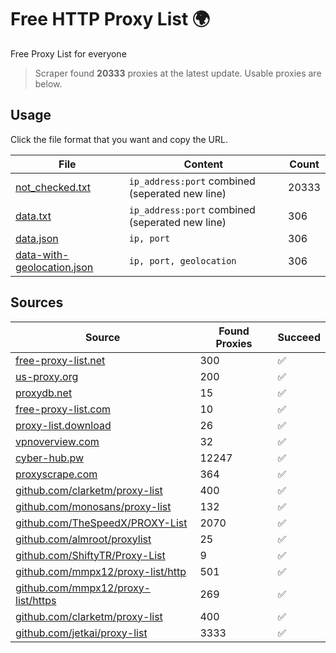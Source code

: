 
# Free HTTP Proxy List 🌍

Free Proxy List for everyone

> Scraper found **20333** proxies at the latest update. Usable proxies are below.

## Usage

Click the file format that you want and copy the URL.


|File|Content|Count|
|----|-------|-----|
|[not_checked.txt](https://raw.githubusercontent.com/yemixzy/proxy-list/main/proxy-list/not_checked.txt)|`ip_address:port` combined (seperated new line)|20333|
|[data.txt](https://raw.githubusercontent.com/yemixzy/proxy-list/main/proxy-list/data.txt)|`ip_address:port` combined (seperated new line)|306|
|[data.json](https://raw.githubusercontent.com/yemixzy/proxy-list/main/proxy-list/data.json)|`ip, port`|306|
|[data-with-geolocation.json](https://raw.githubusercontent.com/yemixzy/proxy-list/main/proxy-list/data-with-geolocation.json)|`ip, port, geolocation`|306|

## Sources

|Source|Found Proxies|Succeed|
|------|-------------|-------|
|[free-proxy-list.net](https://free-proxy-list.net)|300|✅|
|[us-proxy.org](https://www.us-proxy.org)|200|✅|
|[proxydb.net](http://proxydb.net)|15|✅|
|[free-proxy-list.com](https://free-proxy-list.com/?page=&port=&type%5B%5D=http&type%5B%5D=https&up_time=0&search=Search)|10|✅|
|[proxy-list.download](https://www.proxy-list.download/HTTP)|26|✅|
|[vpnoverview.com](https://vpnoverview.com/privacy/anonymous-browsing/free-proxy-servers)|32|✅|
|[cyber-hub.pw](https://cyber-hub.pw/statics/proxy.txt)|12247|✅|
|[proxyscrape.com](https://api.proxyscrape.com/v2/?request=displayproxies&protocol=http&timeout=10000&country=all&ssl=all&anonymity=all)|364|✅|
|[github.com/clarketm/proxy-list](https://raw.githubusercontent.com/clarketm/proxy-list/master/proxy-list-raw.txt)|400|✅|
|[github.com/monosans/proxy-list](https://raw.githubusercontent.com/monosans/proxy-list/main/proxies/http.txt)|132|✅|
|[github.com/TheSpeedX/PROXY-List](https://raw.githubusercontent.com/TheSpeedX/PROXY-List/master/http.txt)|2070|✅|
|[github.com/almroot/proxylist](https://raw.githubusercontent.com/almroot/proxylist/master/list.txt)|25|✅|
|[github.com/ShiftyTR/Proxy-List](https://raw.githubusercontent.com/ShiftyTR/Proxy-List/master/http.txt)|9|✅|
|[github.com/mmpx12/proxy-list/http](https://raw.githubusercontent.com/mmpx12/proxy-list/master/http.txt)|501|✅|
|[github.com/mmpx12/proxy-list/https](https://raw.githubusercontent.com/mmpx12/proxy-list/master/https.txt)|269|✅|
|[github.com/clarketm/proxy-list](https://raw.githubusercontent.com/clarketm/proxy-list/master/proxy-list-raw.txt)|400|✅|
|[github.com/jetkai/proxy-list](https://raw.githubusercontent.com/jetkai/proxy-list/main/online-proxies/txt/proxies.txt)|3333|✅|


